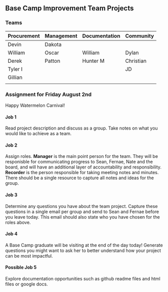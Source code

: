 ## Base Camp Improvement Team Projects


### Teams
| Procurement | Management | Documentation | Community |
| ----------- | ---------- | ------------- | --------- |
| Devin | Dakota | | | | |
| William | Oscar | William | Dylan |
| Derek | Patton | Hunter M | Christian |
| Tyler I  | | | JD | Angie |
| Gillian | | |  | Destiny |
| |   |  |


### Assignment for Friday August 2nd
Happy Watermelon Carnival!

#### Job 1 
Read project description and discuss as a group. Take notes on what you would like to achieve as a team.

#### Job 2
Assign roles. 
**Manager** is the main point person for the team. They will be responisble for communicating progress to Sean, Fernae, Nate and the board, and will have an additional layer of accountability and responsibility.
**Recorder** is the person responsible for taking meeting notes and minutes. There should be a single resource to capture all notes and ideas for the group.

#### Job 3
Determine any questions you have about the team project. Capture these questions in a single email per group and send to Sean and Fernae before you leave today. This email should also state who you have chosen for the roles above.

#### Job 4
A Base Camp graduate will be visiting at the end of the day today! Generate questions you might want to ask her to better understand how your project can be most impactful.

#### Possible Job 5
Explore documentation opportunities such as github readme files and html files or google docs.
